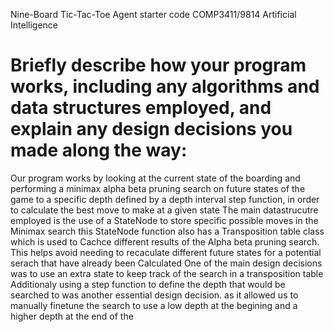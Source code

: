 Nine-Board Tic-Tac-Toe Agent starter code
COMP3411/9814 Artificial Intelligence
# Briefly describe how your program works, including any algorithms and data structures employed, and explain any design decisions you made along the way:
  Our program works by looking at the current state of the boarding and performing a minimax alpha beta pruning search 
  on future states of the game to a specific depth defined by a depth interval step function, in order to calculate
   the best move to make at a given state
   The main datastrucutre employed is the use of a StateNode to store specific possible moves in the Minimax search
   this StateNode function also has a Transposition table class which is used to Cachce different results of the Alpha
   beta pruning search. This helps avoid needing to recaculate different future states for a potential serach that have already been Calculated
   One of the main design decisions was to use an extra state to keep track of the search in a transposition table
    Additionaly using a step function to define the depth that would be searched to was another essential design decision.
   as it allowed us to manually finetune the search to use a low depth at the begining and a higher depth at the end of the
